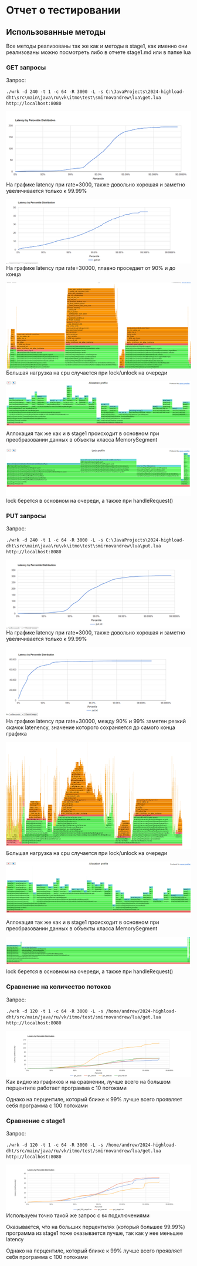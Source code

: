 # Отчет о тестировании
## Использованные методы
Все методы реализованы так же как и методы в stage1,
как именно они реализованы можно посмотреть либо в отчете
stage1.md или в папке lua


### GET запросы

Запрос:
```agsl
./wrk -d 240 -t 1 -c 64 -R 3000 -L -s C:\JavaProjects\2024-highload-dht\src\main\java\ru\vk\itmo\test\smirnovandrew\lua\get.lua http://localhost:8080
```
![get3000.png](..%2Fstats%2Fstage2%2FR3000%2Fget3000.png)
На графике latency при rate=3000, также довольно хорошая и заметно увеличивается
только к 99.99%

![get30000.png](..%2Fstats%2Fstage2%2FR30000%2Fget30000.png)
На графике latency при rate=30000, плавно проседает от 90% и до конца

![get_cpu.png](get_cpu.png)
Большая нагрузка на cpu случается при lock/unlock на очереди

![get_alloc.png](get_alloc.png)
Аллокация так же как и в stage1 происходит в основном при преобразовании 
данных в объекты класса MemorySegment

![get_lock.png](get_lock.png)
lock берется в основном на очереди, а также при handleRequest()


### PUT запросы

Запрос:
```agsl
./wrk -d 240 -t 1 -c 64 -R 3000 -L -s C:\JavaProjects\2024-highload-dht\src\main\java\ru\vk\itmo\test\smirnovandrew\lua\put.lua http://localhost:8080
```

![put3000.png](..%2Fstats%2Fstage2%2FR3000%2Fput3000.png)
На графике latency при rate=3000, также довольно хорошая и заметно увеличивается
только к 99.99%

![put30000.png](..%2Fstats%2Fstage2%2FR30000%2Fput30000.png)
На графике latency при rate=30000, между 90% и 99% заметен резкий скачок latenency,
значение которого сохраняется до самого конца графика

![put_cpu.png](put_cpu.png)
Большая нагрузка на cpu случается при lock/unlock на очереди

![put_alloc.png](put_alloc.png)
Аллокация так же как и в stage1 происходит в основном при преобразовании
данных в объекты класса MemorySegment

![put_lock.png](put_lock.png)
lock берется в основном на очереди, а также при handleRequest()


### Сравнение на количество потоков
Запрос:
```agsl
./wrk -d 120 -t 1 -c 64 -R 3000 -L -s /home/andrew/2024-highload-dht/src/main/java/ru/vk/itmo/test/smirnovandrew/lua/get.lua http://localhost:8080
```

![compare.png](..%2Fstats%2Fstage2%2Fthreads%2Fcompare.png)
Как видно из графиков и на сравнении, лучше всего на большом перцентиле работает
программа с 10 потоками

Однако на перцентиле, который ближе к 99% лучше всего проявляет себя программа
с 100 потоками


### Сравнение с stage1
Запрос:
```agsl
./wrk -d 120 -t 1 -c 64 -R 3000 -L -s /home/andrew/2024-highload-dht/src/main/java/ru/vk/itmo/test/smirnovandrew/lua/get.lua http://localhost:8080
```

![compare.png](..%2Fstats%2Fstage2%2Fstagecompare%2Fcompare.png)
Используем точно такой же запрос с `64` подключениями

Оказывается, что на больших перцентилях (который большее 99.99%) программа из
stage1 тоже оказывается лучше, так как у нее меньшее latency

Однако на перцентиле, который ближе к 99% лучше всего проявляет себя программа
с 100 потоками